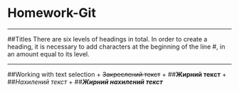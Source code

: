 # Homework-Git
_____
##Titles
There are six levels of headings in total. In order to create a heading, it is necessary to add characters at the beginning of the line #, in an amount equal to its level.
_____
##Working with text selection
    + ~~Закреслений текст~~
    + ##**Жирний текст**
    + ##*Нахилений текст*
    + ##___Жирний нахилений текст___
